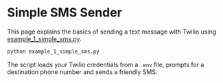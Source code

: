 ---
---

# Simple SMS Sender

This page explains the basics of sending a text message with Twilio using [example_1_simple_sms.py](../example_1_simple_sms.py).

```bash
python example_1_simple_sms.py
```

The script loads your Twilio credentials from a `.env` file, prompts for a destination phone number and sends a friendly SMS.

